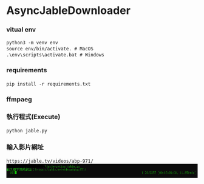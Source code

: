 # AsyncJableDownloader

### vitual env
```
python3 -m venv env
source env/bin/activate. # MacOS
.\env\scripts\activate.bat # Windows
```

### requirements
`pip install -r requirements.txt`

### ffmpaeg



### 執行程式(Execute)
`python jable.py`

### 輸入影片網址
`https://jable.tv/videos/abp-971/`    
![image](https://github.com/w871203w/AsyncJableDownloader/blob/main/image/2.PNG) 
